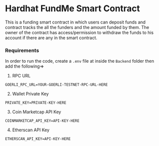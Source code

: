 # Hardhat FundMe Smart Contract

This is a funding smart contract in which users can deposit funds and contract tracks the all the funders and the amount funded by them. The owner of the contract has access/permission to withdraw the funds to his account if there are any in the smart contract.

### Requirements

In order to run the code, create a `.env` file at inside the `Backend` folder then add the following=>

1. RPC URL

```env
GOERLI_RPC_URL=YOUR-GOERLI-TESTNET-RPC-URL-HERE
```

2. Wallet Private Key

```env
PRIVATE_KEY=PRIVATE-KEY-HERE
```

3. Coin Marketcap API Key

```env
COINMARKETCAP_API_KEY=API-KEY-HERE
```

4. Etherscan API Key

```env
ETHERSCAN_API_KEY=API-KEY-HERE
```
